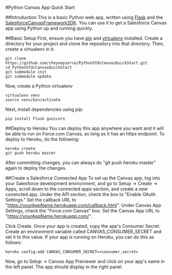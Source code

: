 #Python Canvas App Quick Start

##Introduction
This is a basic Python web app, written using [Flask](http://flask.pocoo.org/) and the [SalesforceCanvasFrameworkSDK](https://github.com/forcedotcom/SalesforceCanvasFrameworkSDK). You can use it to get a Salesforce Canvas app using Python up and running quickly.

##Basic Setup
First, ensure you have [pip](https://pypi.python.org/pypi/pip) and [virtualenv](https://pypi.python.org/pypi/virtualenv) installed. Create a directory for your project and clone the repository into that directory. Then, create a virtualenv in it.

```
git clone https://github.com/cheynepierce/PythonSfdcCanvasQuickStart.git
cd PythonSfdcCanvasQuickStart
git submodule init
git submodule update
```

Now, create a Python virtualenv

```
virtualenv venv
source venv/bin/activate
```

Next, install dependencies using pip:

```
pip install Flask gunicorn
```

##Deploy to Heroku
You can deploy this app anywhere you want and it will be able to run on Force.com Canvas, as long as it has an https endpoint. To deploy to Heroku, do the following:

```
heroku create
git push heroku master
```

After committing changes, you can always do "git push heroku master" again to deploy the changes.

##Create a Salesforce Connected App
To set up the Canvas app, log into your Salesforce development environment, and go to Setup -> Create -> Apps, scroll down to the connected apps section, and create a new conencted app. Under the API section, check the box to "Enable OAuth Settings." Set the callback URL to "https://yourAppName.herokuapp.com/callback.html". Under Canvas App Settings, check the "Force.com Canvas" box. Set the Canvas App URL to "https://yourAppName.herokuapp.com/". 

Click Create. Once your app is created, copy the app's Consumer Secret. Create an environment variable called CANVAS_CONSUMER_SECRET and set it to this value. If your app is running on Heroku, you can do this as follows:

```
heroku config:add CANVAS_CONSUMER_SECRET=<consumer_secret>
```

Now, go to Setup -> Canvas App Previewer and click on your app's name in the left panel. The app should display in the right panel.